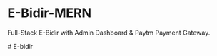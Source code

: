 # E-Bidir-MERN
Full-Stack E-Bidir with Admin Dashboard & Paytm Payment Gateway.
 
#   E - b i d i r 
 
 
